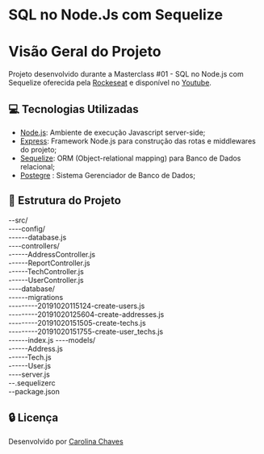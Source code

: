 # SQL no Node.Js com Sequelize

# Visão Geral do Projeto

Projeto desenvolvido durante a Masterclass #01 - SQL no Node.js com Sequelize oferecida pela [Rockeseat](https://blog.rocketseat.com.br/) e disponível no [Youtube](https://www.youtube.com/watch?v=Fbu7z5dXcRs).

## :computer: Tecnologias Utilizadas  

* [Node.js](https://nodejs.org/en/): Ambiente de execução Javascript server-side;
* [Express](https://expressjs.com/pt-br/): Framework Node.js para construção das rotas e middlewares do projeto;
* [Sequelize](https://sequelize.org/): ORM (Object-relational mapping) para Banco de Dados relacional;
* [Postegre](https://www.postgresql.org/) : Sistema Gerenciador de Banco de Dados;

## :page_facing_up: Estrutura do Projeto 

--src/  
----config/  
------database.js  
----controllers/  
------AddressController.js    
------ReportController.js   
------TechController.js  
------UserController.js   
----database/  
------migrations  
---------20191020115124-create-users.js  
---------20191020125604-create-addresses.js  
---------20191020151505-create-techs.js  
---------20191020151755-create-user_techs.js  
------index.js 
----models/  
------Address.js    
------Tech.js  
------User.js  
----server.js  
--.sequelizerc  
--package.json  

## :lock: Licença

Desenvolvido por [Carolina Chaves](https://www.linkedin.com/in/carolinachaves1/)
